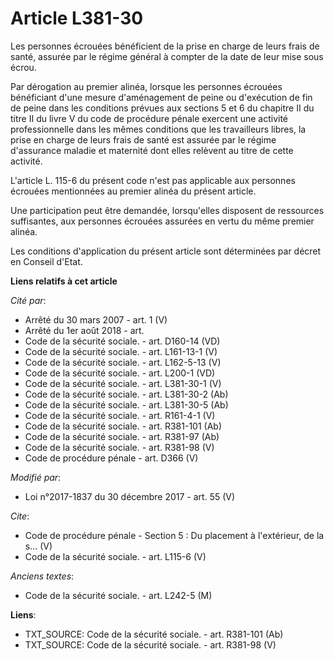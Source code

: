 # Article L381-30

Les personnes écrouées bénéficient de la prise en charge de leurs frais de santé, assurée par le régime général à compter de
la date de leur mise sous écrou. 

Par dérogation au premier alinéa, lorsque les personnes écrouées bénéficiant d'une mesure d'aménagement de peine ou
d'exécution de fin de peine dans les conditions prévues aux sections 5 et 6 du chapitre II du titre II du livre V du code de
procédure pénale exercent une activité professionnelle dans les mêmes conditions que les travailleurs libres, la prise en
charge de leurs frais de santé est assurée par le régime d'assurance maladie et maternité dont elles relèvent au titre de
cette activité. 

L'article L. 115-6 du présent code n'est pas applicable aux personnes écrouées mentionnées au premier alinéa du présent
article. 

Une participation peut être demandée, lorsqu'elles disposent de ressources suffisantes, aux personnes écrouées assurées en
vertu du même premier alinéa. 

Les conditions d'application du présent article sont déterminées par décret en Conseil d'Etat.

**Liens relatifs à cet article**

_Cité par_:

  - Arrêté du 30 mars 2007 - art. 1 (V)
  - Arrêté du 1er août 2018 - art.
  - Code de la sécurité sociale. - art. D160-14 (VD)
  - Code de la sécurité sociale. - art. L161-13-1 (V)
  - Code de la sécurité sociale. - art. L162-5-13 (V)
  - Code de la sécurité sociale. - art. L200-1 (VD)
  - Code de la sécurité sociale. - art. L381-30-1 (V)
  - Code de la sécurité sociale. - art. L381-30-2 (Ab)
  - Code de la sécurité sociale. - art. L381-30-5 (Ab)
  - Code de la sécurité sociale. - art. R161-4-1 (V)
  - Code de la sécurité sociale. - art. R381-101 (Ab)
  - Code de la sécurité sociale. - art. R381-97 (Ab)
  - Code de la sécurité sociale. - art. R381-98 (V)
  - Code de procédure pénale - art. D366 (V)

_Modifié par_:

  - Loi n°2017-1837 du 30 décembre 2017 - art. 55 (V)

_Cite_:

  - Code de procédure pénale -  Section 5 : Du placement à l'extérieur, de la s... (V)
  - Code de la sécurité sociale. - art. L115-6 (V)

_Anciens textes_:

  - Code de la sécurité sociale. - art. L242-5 (M)

**Liens**:

  - TXT_SOURCE: Code de la sécurité sociale. - art. R381-101 (Ab)
  - TXT_SOURCE: Code de la sécurité sociale. - art. R381-98 (V)
